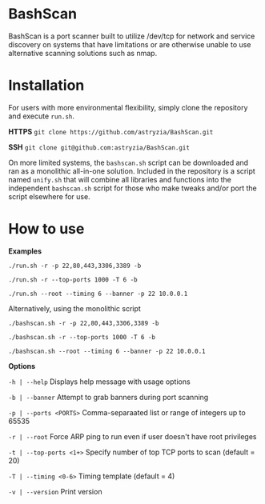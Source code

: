 # BashScan

BashScan is a port scanner built to utilize /dev/tcp for network and service discovery on systems that have limitations or are otherwise unable to use alternative scanning solutions such as nmap.

# Installation

For users with more environmental flexibility, simply clone the repository and execute `run.sh`.

**HTTPS** `git clone https://github.com/astryzia/BashScan.git`

**SSH** `git clone git@github.com:astryzia/BashScan.git`

On more limited systems, the `bashscan.sh` script can be downloaded and ran as a monolithic all-in-one solution. Included in the repository is a script named `unify.sh` that will combine all libraries and functions into the independent `bashscan.sh` script for those who make tweaks and/or port the script elsewhere for use.

# How to use

**Examples**

`./run.sh -r -p 22,80,443,3306,3389 -b`

`./run.sh -r --top-ports 1000 -T 6 -b`

`./run.sh --root --timing 6 --banner -p 22 10.0.0.1`

Alternatively, using the monolithic script

`./bashscan.sh -r -p 22,80,443,3306,3389 -b`

`./bashscan.sh -r --top-ports 1000 -T 6 -b`

`./bashscan.sh --root --timing 6 --banner -p 22 10.0.0.1`

**Options**

`-h | --help` Displays help message with usage options

`-b | --banner` Attempt to grab banners during port scanning

`-p | --ports <PORTS>` Comma-separaated list or range of integers up to 65535

`-r | --root` Force ARP ping to run even if user doesn't have root privileges

`-t | --top-ports <1+>` Specify number of top TCP ports to scan (default = 20)

`-T | --timing <0-6>` Timing template (default = 4)

`-v | --version` Print version
